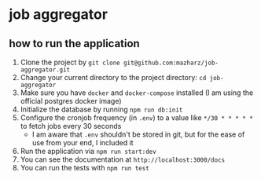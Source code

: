 # job aggregator

## how to run the application

1. Clone the project by `git clone git@github.com:mazharz/job-aggregator.git`
1. Change your current directory to the project directory: `cd job-aggregator`
1. Make sure you have `docker` and `docker-compose` installed (I am using the official postgres docker image)
1. Initialize the database by running `npm run db:init`
1. Configure the cronjob frequency (in `.env`) to a value like `*/30 * * * * *` to fetch jobs every 30 seconds
   - I am aware that `.env` shouldn't be stored in git, but for the ease of use from your end, I included it
1. Run the application via `npm run start:dev`
1. You can see the documentation at `http://localhost:3000/docs`
1. You can run the tests with `npm run test`
